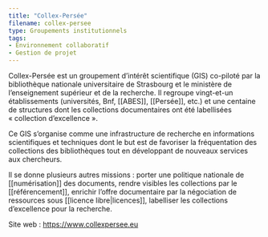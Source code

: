 ```yaml
---
title: "Collex-Persée"
filename: collex-persee
type: Groupements institutionnels
tags:
- Environnement collaboratif
- Gestion de projet
---
```


Collex-Persée est un groupement d’intérêt scientifique (GIS) co-piloté par la bibliothèque nationale universitaire de Strasbourg et le ministère de l’enseignement supérieur et de la recherche. Il regroupe vingt-et-un établissements (universités, Bnf, [[ABES]], [[Persée]], etc.) et une centaine de structures dont les collections documentaires ont été labellisées « collection d’excellence ». 

Ce GIS s’organise comme une infrastructure de recherche en informations scientifiques et techniques dont le but est de favoriser la fréquentation des collections des bibliothèques tout en développant de nouveaux services aux chercheurs. 

Il se donne plusieurs autres missions : porter une politique nationale de [[numérisation]] des documents, rendre visibles les collections par le [[référencement]], enrichir l’offre documentaire par la négociation de ressources sous [[licence libre|licences]], labelliser les collections d’excellence pour la recherche.

Site web : <https://www.collexpersee.eu>

